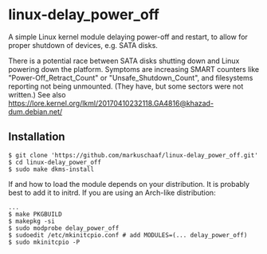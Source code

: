 # linux-delay_power_off
A simple Linux kernel module delaying power-off and restart, to allow
for proper shutdown of devices, e.g. SATA disks.

There is a potential race between SATA disks shutting down and Linux
powering down the platform. Symptoms are increasing SMART counters
like "Power-Off_Retract_Count" or "Unsafe_Shutdown_Count", and
filesystems reporting not being unmounted. (They have, but some sectors
were not written.) See also
https://lore.kernel.org/lkml/20170410232118.GA4816@khazad-dum.debian.net/

## Installation
```console
$ git clone 'https://github.com/markuschaaf/linux-delay_power_off.git'
$ cd linux-delay_power_off
$ sudo make dkms-install
```
If and how to load the module depends on your distribution. It is
probably best to add it to initrd. If you are using an
Arch-like distribution:
```console
...
$ make PKGBUILD
$ makepkg -si
$ sudo modprobe delay_power_off
$ sudoedit /etc/mkinitcpio.conf # add MODULES=(... delay_power_off)
$ sudo mkinitcpio -P
```
